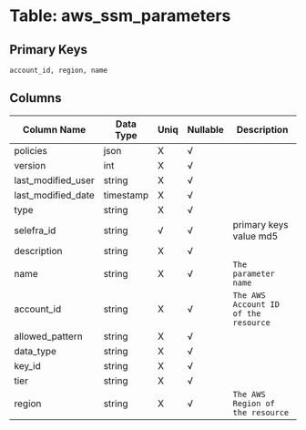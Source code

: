 # Table: aws_ssm_parameters

## Primary Keys 

```
account_id, region, name
```


## Columns 

|  Column Name   |  Data Type  | Uniq | Nullable | Description | 
|  ----  | ----  | ----  | ----  | ---- | 
| policies | json | X | √ |  | 
| version | int | X | √ |  | 
| last_modified_user | string | X | √ |  | 
| last_modified_date | timestamp | X | √ |  | 
| type | string | X | √ |  | 
| selefra_id | string | √ | √ | primary keys value md5 | 
| description | string | X | √ |  | 
| name | string | X | √ | `The parameter name` | 
| account_id | string | X | √ | `The AWS Account ID of the resource` | 
| allowed_pattern | string | X | √ |  | 
| data_type | string | X | √ |  | 
| key_id | string | X | √ |  | 
| tier | string | X | √ |  | 
| region | string | X | √ | `The AWS Region of the resource` | 


